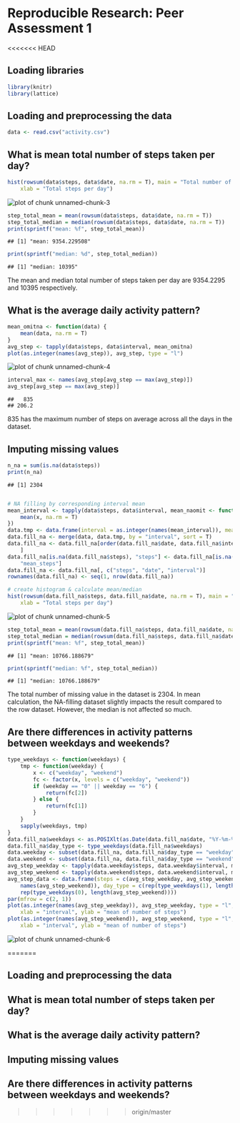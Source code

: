 # Reproducible Research: Peer Assessment 1

<<<<<<< HEAD
## Loading libraries

```r
library(knitr)
library(lattice)
```


## Loading and preprocessing the data

```r
data <- read.csv("activity.csv")
```



## What is mean total number of steps taken per day?

```r
hist(rowsum(data$steps, data$date, na.rm = T), main = "Total number of steps taken per day", 
    xlab = "Total steps per day")
```

![plot of chunk unnamed-chunk-3](figure/unnamed-chunk-3.png) 

```r
step_total_mean = mean(rowsum(data$steps, data$date, na.rm = T))
step_total_median = median(rowsum(data$steps, data$date, na.rm = T))
print(sprintf("mean: %f", step_total_mean))
```

```
## [1] "mean: 9354.229508"
```

```r
print(sprintf("median: %d", step_total_median))
```

```
## [1] "median: 10395"
```

The mean and median total number of steps taken per day are 
9354.2295 and 10395 respectively.

## What is the average daily activity pattern?

```r
mean_omitna <- function(data) {
    mean(data, na.rm = T)
}
avg_step <- tapply(data$steps, data$interval, mean_omitna)
plot(as.integer(names(avg_step)), avg_step, type = "l")
```

![plot of chunk unnamed-chunk-4](figure/unnamed-chunk-4.png) 

```r
interval_max <- names(avg_step[avg_step == max(avg_step)])
avg_step[avg_step == max(avg_step)]
```

```
##   835 
## 206.2
```

835 has the maximum number of steps on average across all the days in the dataset.

## Imputing missing values

```r
n_na = sum(is.na(data$steps))
print(n_na)
```

```
## [1] 2304
```

```r

# NA filling by corresponding interval mean
mean_interval <- tapply(data$steps, data$interval, mean_naomit <- function(x) {
    mean(x, na.rm = T)
})
data.tmp <- data.frame(interval = as.integer(names(mean_interval)), mean_steps = mean_interval)
data.fill_na <- merge(data, data.tmp, by = "interval", sort = T)
data.fill_na <- data.fill_na[order(data.fill_na$date, data.fill_na$interval), 
    ]
data.fill_na[is.na(data.fill_na$steps), "steps"] <- data.fill_na[is.na(data.fill_na$steps), 
    "mean_steps"]
data.fill_na <- data.fill_na[, c("steps", "date", "interval")]
rownames(data.fill_na) <- seq(1, nrow(data.fill_na))

# create histogram & calculate mean/median
hist(rowsum(data.fill_na$steps, data.fill_na$date, na.rm = T), main = "Total number of steps taken per day", 
    xlab = "Total steps per day")
```

![plot of chunk unnamed-chunk-5](figure/unnamed-chunk-5.png) 

```r
step_total_mean = mean(rowsum(data.fill_na$steps, data.fill_na$date, na.rm = T))
step_total_median = median(rowsum(data.fill_na$steps, data.fill_na$date, na.rm = T))
print(sprintf("mean: %f", step_total_mean))
```

```
## [1] "mean: 10766.188679"
```

```r
print(sprintf("median: %f", step_total_median))
```

```
## [1] "median: 10766.188679"
```

The total number of missing value in the dataset is 2304.
In mean calculation, the NA-filling dataset slightly impacts 
the result compared to the row dataset.
However, the median is not affected so much.

## Are there differences in activity patterns between weekdays and weekends?

```r
type_weekdays <- function(weekdays) {
    tmp <- function(weekday) {
        x <- c("weekday", "weekend")
        fc <- factor(x, levels = c("weekday", "weekend"))
        if (weekday == "0" || weekday == "6") {
            return(fc[2])
        } else {
            return(fc[1])
        }
    }
    sapply(weekdays, tmp)
}
data.fill_na$weekdays <- as.POSIXlt(as.Date(data.fill_na$date, "%Y-%m-%d"))$wday
data.fill_na$day_type <- type_weekdays(data.fill_na$weekdays)
data.weekday <- subset(data.fill_na, data.fill_na$day_type == "weekday")
data.weekend <- subset(data.fill_na, data.fill_na$day_type == "weekend")
avg_step_weekday <- tapply(data.weekday$steps, data.weekday$interval, mean_omitna)
avg_step_weekend <- tapply(data.weekend$steps, data.weekend$interval, mean_omitna)
avg_step_data <- data.frame(steps = c(avg_step_weekday, avg_step_weekend), interval = c(names(avg_step_weekday), 
    names(avg_step_weekend)), day_type = c(rep(type_weekdays(1), length(avg_step_weekday)), 
    rep(type_weekdays(0), length(avg_step_weekend))))
par(mfrow = c(2, 1))
plot(as.integer(names(avg_step_weekday)), avg_step_weekday, type = "l", main = "weekday", 
    xlab = "interval", ylab = "mean of number of steps")
plot(as.integer(names(avg_step_weekend)), avg_step_weekend, type = "l", main = "weekend", 
    xlab = "interval", ylab = "mean of number of steps")
```

![plot of chunk unnamed-chunk-6](figure/unnamed-chunk-6.png) 

=======

## Loading and preprocessing the data



## What is mean total number of steps taken per day?



## What is the average daily activity pattern?



## Imputing missing values



## Are there differences in activity patterns between weekdays and weekends?
>>>>>>> origin/master

